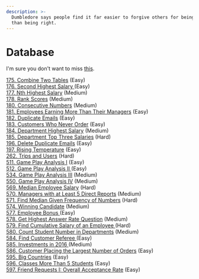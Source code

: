 ```yaml
---
description: >-
  Dumbledore says people find it far easier to forgive others for being wrong
  than being right.
---
```


# Database

I'm sure you don't want to miss [this](https://leetcode.com/problemset/database/).

[175. Combine Two Tables](175.-combine-two-tables-easy.md) \(Easy\)  
[176. Second Highest Salary ](176.-second-highest-salary.md)\(Easy\)  
[177. Nth Highest Salary](177.-nth-highest-salary.md) \(Medium\)  
[178. Rank Scores](178.-rank-scores.md) \(Medium\)  
[180. Consecutive Numbers](180.-consecutive-numbers.md) \(Medium\)  
[181. Employees Earning More Than Their Managers](181.-employees-earning-more-than-their-managers.md) \(Easy\)  
[182. Duplicate Emails](182.-duplicate-emails.md) \(Easy\)  
[183. Customers Who Never Order](183.-customers-who-never-order.md) \(Easy\)  
[184. Department Highest Salary](184.-department-highest-salary.md) \(Medium\)  
[185. Department Top Three Salaries](185.-department-top-three-salaries.md) \(Hard\)  
[196. Delete Duplicate Emails](196.-delete-duplicate-emails.md) \(Easy\)  
[197. Rising Temperature](197.-rising-temperature.md) \(Easy\)  
[262. Trips and Users](262.-trips-and-users.md) \(Hard\)  
[511. Game Play Analysis I](511.-game-play-analysis-i.md) \(Easy\)  
[512. Game Play Analysis II ](512.-game-play-analysis-ii.md)\(Easy\)  
[534. Game Play Analysis III](534.-game-play-analysis-iii.md) \(Medium\)  
[550. Game Play Analysis IV](550.-game-play-analysis-iv.md) \(Medium\)  
[569. Median Employee Salary](569.-median-employee-salary.md) \(Hard\)  
[570. Managers with at Least 5 Direct Reports](570.-managers-with-at-least-5-direct-reports.md) \(Medium\)  
[571. Find Median Given Frequency of Numbers](571.-find-median-given-frequency-of-numbers.md) \(Hard\)  
[574. Winning Candidate](574.-winning-candidate.md) \(Medium\)  
[577. Employee Bonus ](577.-employee-bonus.md)\(Easy\)  
[578. Get Highest Answer Rate Question](578.-get-highest-answer-rate-question.md) \(Medium\)  
[579. Find Cumulative Salary of an Employee ](579.-find-cumulative-salary-of-an-employee.md)\(Hard\)  
[580. Count Student Number in Departments](580.-count-student-number-in-departments.md) \(Medium\)  
[584. Find Customer Referee ](584.-find-customer-referee.md)\(Easy\)  
[585. Investments in 2016 ](585.-investments-in-2016.md)\(Medium\)  
[586. Customer Placing the Largest Number of Orders](586.-customer-placing-the-largest-number-of-orders.md) \(Easy\)  
[595. Big Countries](595.-big-countries.md) \(Easy\)  
[596. Classes More Than 5 Students](596.-classes-more-than-5-students.md) \(Easy\)  
[597. Friend Requests I: Overall Acceptance Rate](untitled-1.md) \(Easy\)

  










